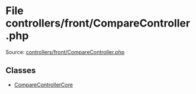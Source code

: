 File controllers/front/CompareController.php
=========

Source: [controllers/front/CompareController.php](https://github.com/PrestaShop/PrestaShop/blob/1.5.0.2/controllers/front/CompareController.php)


Classes
-------

* [CompareControllerCore](class.CompareControllerCore.md)

